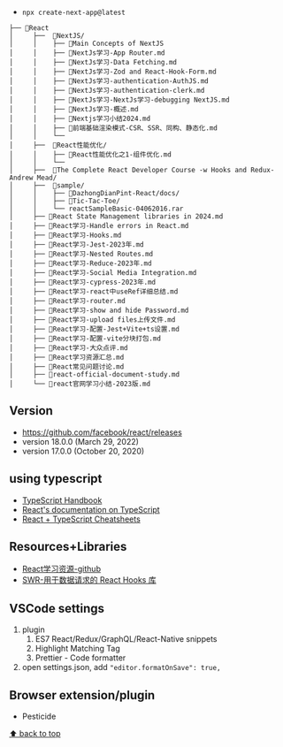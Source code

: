 - `npx create-next-app@latest`

```
├── 📂React
│     ├──  📂NextJS/
│     │    ├── 📄Main Concepts of NextJS
│     │    ├── 📄NextJs学习-App Router.md
│     │    ├── 📄NextJs学习-Data Fetching.md
│     │    ├── 📄NextJs学习-Zod and React-Hook-Form.md
│     │    ├── 📄NextJs学习-authentication-AuthJS.md
│     │    ├── 📄NextJs学习-authentication-clerk.md
│     │    ├── 📄NextJs学习-NextJs学习-debugging NextJS.md
│     │    ├── 📄NextJs学习-概述.md
│     │    ├── 📄Nextjs学习小结2024.md
│     │    ├── 📄前端基础渲染模式-CSR、SSR、同构、静态化.md
│     │    └── 
│     ├──  📂React性能优化/
│     │    ├── 📄React性能优化之1-组件优化.md
│     │    └── 
│     ├──  📂The Complete React Developer Course -w Hooks and Redux- Andrew Mead/
│     ├──  📂sample/
│     │    ├── 📂DazhongDianPint-React/docs/
│     │    ├── 📂Tic-Tac-Toe/
│     │    └── reactSampleBasic-04062016.rar
│     ├── 📄React State Management libraries in 2024.md
│     ├── 📄React学习-Handle errors in React.md
│     ├── 📄React学习-Hooks.md
│     ├── 📄React学习-Jest-2023年.md
│     ├── 📄React学习-Nested Routes.md
│     ├── 📄React学习-Reduce-2023年.md
│     ├── 📄React学习-Social Media Integration.md
│     ├── 📄React学习-cypress-2023年.md
│     ├── 📄React学习-react中useRef详细总结.md
│     ├── 📄React学习-router.md
│     ├── 📄React学习-show and hide Password.md
│     ├── 📄React学习-upload files上传文件.md
│     ├── 📄React学习-配置-Jest+Vite+ts设置.md
│     ├── 📄React学习-配置-vite分块打包.md
│     ├── 📄React学习-大众点评.md
│     ├── 📄React学习资源汇总.md
│     ├── 📄React常见问题讨论.md
│     ├── 📄react-official-document-study.md
│     └── 📄react官网学习小结-2023版.md
```

## Version

- https://github.com/facebook/react/releases
- version 18.0.0 (March 29, 2022)
- version 17.0.0 (October 20, 2020)

## using typescript

- [TypeScript Handbook](https://www.typescriptlang.org/docs/handbook/intro.html)
- [React's documentation on TypeScript](https://react.dev/learn/typescript)
- [React + TypeScript Cheatsheets](https://github.com/typescript-cheatsheets/react-typescript-cheatsheet#reacttypescript-cheatsheets)

## Resources+Libraries

- [React学习资源-github](https://github.com/knowledgefxg/react-learning)
- [SWR-用于数据请求的 React Hooks 库](https://swr.vercel.app/zh-CN)

## VSCode settings

1. plugin
   1. ES7 React/Redux/GraphQL/React-Native snippets
   2. Highlight Matching Tag
   3. Prettier - Code formatter
2. open settings.json, add `"editor.formatOnSave": true,`

## Browser extension/plugin

- Pesticide

[⬆ back to top](#top)
